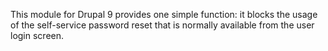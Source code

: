 This module for Drupal 9 provides one simple function: it blocks the usage of the self-service password reset that is normally available from the user login screen.